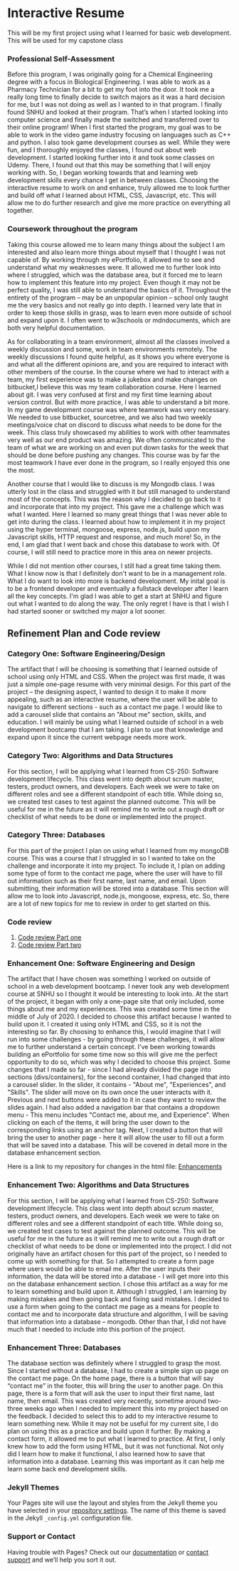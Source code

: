 # Interactive Resume

This will be my first project using what I learned for basic web development. This will be used for my capstone class

### Professional Self-Assessment

Before this program, I was originally going for a Chemical Engineering degree with a focus in Biological Engineering. I was able to work as a Pharmacy Technician for a bit to get my foot into the door. It took me a really long time to finally decide to switch majors as it was a hard decision for me, but I was not doing as well as I wanted to in that program. I finally found SNHU and looked at their program. That’s when I started looking into computer science and finally made the switched and transferred over to their online program! When I first started the program, my goal was to be able to work in the video game industry focusing on languages such as C++ and python. I also took game development courses as well. While they were fun, and I thoroughly enjoyed the classes, I found out about web development. I started looking further into it and took some classes on Udemy. There, I found out that this may be something that I will enjoy working with. So, I began working towards that and learning web development skills every chance I get in between classes. Choosing the interactive resume to work on and enhance, truly allowed me to look further and build off what I learned about HTML, CSS, Javascript, etc. This will allow me to do further research and give me more practice on everything all together. 

### Coursework throughout the program

Taking this course allowed me to learn many things about the subject I am interested and also learn more things about myself that I thought I was not capable of. By working through my ePortfolio, it allowed me to see and understand what my weaknesses were. It allowed me to further look into where I struggled, which was the database area, but it forced me to learn how to implement this feature into my project. Even though it may not be perfect quality, I was still able to understand the basics of it.  Throughout the entirety of the program – may be an unpopular opinion – school only taught me the very basics and not really go into depth. I learned very late that in order to keep those skills in grasp, was to learn even more outside of school and expand upon it. I often went to w3schools or mdndocuments, which are both very helpful documentation. 

As for collaborating in a team environment, almost all the classes involved a weekly discussion and some, work in team environments remotely. The weekly discussions I found quite helpful, as it shows you where everyone is and what all the different opinions are, and you are required to interact with other members of the course. In the course where we had to interact with a team, my first experience was to make a jukebox and make changes on bitbucket,I believe this was my team collaboration course. Here I learned about git. I was very confused at first and my first time learning about version control. But with more practice, I was able to understand a bit more. In my game development course was where teamwork was very necessary. We needed to use bitbucket, sourcetree, and we also had two weekly meetings/voice chat on discord to discuss what needs to be done for the week. This class truly showcased my abilities to work with other teammates very well as our end product was amazing. We often communicated to the team of what we are working on and even put down tasks for the week that should be done before pushing any changes. This course was by far the most teamwork I have ever done in the program, so I really enjoyed this one the most. 

Another course that I would like to discuss is my Mongodb class. I was utterly lost in the class and struggled with it but still managed to understand most of the concepts. This was the reason why I decided to go back to it and incorporate that into my project. This gave me a challenge which was what I wanted. Here I learned so many great things that I was never able to get into during the class. I learned about how to implement it in my project using the hyper terminal, mongoose, express, node.js, build upon my Javascript skills, HTTP request and response, and much more! So, in the end, I am glad that I went back and chose this database to work with. Of course, I will still need to practice more in this area on newer projects.

While I did not mention other courses, I still had a great time taking them. What I know now is that I definitely don't want to be in a management role. What I do want to look into more is backend development. My inital goal is to be a frontend developer and eventually a fullstack developer after I learn all the key concepts. I'm glad I was able to get a start at SNHU and figure out what I wanted to do along the way. The only regret I have is that I wish I had started sooner or switched my major a lot sooner. 



## Refinement Plan and Code review

### Category One: Software Engineering/Design
  The artifact that I will be choosing is something that I learned outside of school using only HTML and CSS. When the project was first made, it was just a simple one-page resume with very minimal design. For this part of the project – the designing aspect, I wanted to design it to make it more appealing, such as an interactive resume, where the user will be able to navigate to different sections - such as a contact me page. I would like to add a carousel slide that contains an "About me" section, skills, and education. I will mainly be using what I learned outside of school in a web development bootcamp that I am taking. I plan to use that knowledge and expand upon it since the current webpage needs more work. 
  
### Category Two: Algorithms and Data Structures
  For this section, I will be applying what I learned from CS-250: Software development lifecycle. This class went into depth about scrum master, testers, product owners, and developers. Each week we were to take on different roles and see a different standpoint of each title. While doing so, we created test cases to test against the planned outcome. This will be useful for me in the future as it will remind me to write out a rough draft or checklist of what needs to be done or implemented into the project.


### Category Three: Databases
  For this part of the project I plan on using what I learned from my mongoDB course. This was a course that I struggled in so I wanted to take on the challenge and incorporate it into my project. To include it, I plan on adding some type of form to the contact me page, where the user will have to fill out information such as their first name, last name, and email. Upon submitting, their information will be stored into a database. This section will allow me to look into Javascript, node.js, mongoose, express, etc. So, there are a lot of new topics for me to review in order to get started on this. 
  
### Code review
1. [Code review Part one](https://youtu.be/fcPqnjU3qbc)
2. [Code review Part two](https://youtu.be/bPsA3hCZFos)


### Enhancement One: Software Engineering and Design

  The artifact that I have chosen was something I worked on outside of school in a web development bootcamp. I never took any web development course at SNHU so I thought it would be interesting to look into. At the start of the project, it began with only a one-page site that only included, some things about me and my experiences. This was created some time in the middle of July of 2020. 
I decided to choose this artifact because I wanted to build upon it. I created it using only HTML and CSS, so it is not the interesting so far. By choosing to enhance this, I would imagine that I will run into some challenges - by going through these challenges, it will allow me to further understand a certain concept. I've been working towards building an ePortfolio for some time now so this will give me the perfect opportunity to do so, which was why I decided to choose this project. 
Some changes that I made so far - since I had already divided the page into sections (divs/containers), for the second container, I had changed that into a carousel slider. In the slider, it contains - "About me", "Experiences", and "Skills". The slider will move on its own once the user interacts with it. Previous and next buttons were added to it in case they want to review the slides again. I had also added a navigation bar that contains a dropdown menu - This menu includes "Contact me, about me, and Experience". When clicking on each of the items, it will bring the user down to the corresponding links using an anchor tag. Next, I created a button that will bring the user to another page - here it will allow the user to fill out a form that will be saved into a database. This will be covered in detail more in the database enhancement section. 

Here is a link to my repository for changes in the html file: [Enhancements](index.html)

### Enhancement Two: Algorithms and Data Structures

  For this section, I will be applying what I learned from CS-250: Software development lifecycle. This class went into depth about scrum master, testers, product owners, and developers. Each week we were to take on different roles and see a different standpoint of each title. While doing so, we created test cases to test against the planned outcome. This will be useful for me in the future as it will remind me to write out a rough draft or checklist of what needs to be done or implemented into the project.
I did not originally have an artifact chosen for this part of the project, so I needed to come up with something for that. So I attempted to create a form page where users would be able to email me. After the user inputs their information, the data will be stored into a database - I will get more into this on the database enhancement section. I chose this artifact as a way for me to learn something and build upon it. Although I struggled, I am learning by making mistakes and then going back and fixing said mistakes. I decided to use a form when going to the contact me page as a means for people to contact me and to incorporate data structure and algorithm, I will be saving that information into a database – mongodb. Other than that, I did not have much that I needed to include into this portion of the project.
  
### Enhancement Three: Databases
  The database section was definitely where I struggled to grasp the most. Since I started without a database, I had to create a simple sign up page on the contact me page. On the home page, there is a button that will say “contact me” in the footer, this will bring the user to another page. On this page, there is a form that will ask the user to input their first name, last name, then email. This was created very recently, sometime around two-three weeks ago when I needed to implement this into my project based on the feedback. I decided to select this to add to my interactive resume to learn something new. While it may not be useful for my current site, I do plan on using this as a practice and build upon it further. By making a contact form, it allowed me to put what I learned to practice. At first, I only knew how to add the form using HTML, but it was not functional. Not only did I learn how to make it functional, I also learned how to save that information into a database. Learning this was important as it can help me learn some back end development skills.
  






### Jekyll Themes

Your Pages site will use the layout and styles from the Jekyll theme you have selected in your [repository settings](https://github.com/snhem/CS499Project/settings). The name of this theme is saved in the Jekyll `_config.yml` configuration file.

### Support or Contact

Having trouble with Pages? Check out our [documentation](https://docs.github.com/categories/github-pages-basics/) or [contact support](https://github.com/contact) and we’ll help you sort it out.
